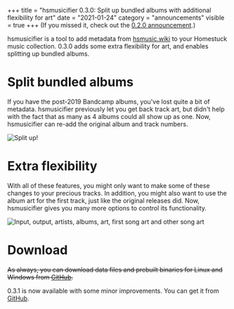 +++
title = "hsmusicifier 0.3.0: Split up bundled albums with additional flexibility for art"
date = "2021-01-24"
category = "announcements"
visible = true
+++
(If you missed it, check out the [0.2.0 announcement](https://vriska.dev/hsmusicifier-0-2-0-add-track-art-and-artist-info-to-your-homestuck-music-collection-in-any-format/).)

hsmusicifier is a tool to add metadata from [hsmusic.wiki](https://hsmusic.wiki) to your Homestuck music collection. 0.3.0 adds some extra flexibility for art, and enables splitting up bundled albums.

# Split bundled albums

If you have the post-2019 Bandcamp albums, you've lost quite a bit of metadata. hsmusicifier previously let you get back track art, but didn't help with the fact that as many as 4 albums could all show up as one. Now, hsmusicifier can re-add the original album and track numbers.

![Split up!](/img/uploads/splitalbums.png "Split up!")

# Extra flexibility

With all of these features, you might only want to make some of these changes to your precious tracks. In addition, you might also want to use the album art for the first track, just like the original releases did. Now, hsmusicifier gives you many more options to control its functionality.

![Input, output, artists, albums, art, first song art and other song art](/img/uploads/options.png "Amazing flexibility!")

# Download

~~As always, you can download data files and prebuilt binaries for Linux and Windows from [GitHub](https://github.com/leo60228/hsmusicifier/releases/tag/0.3.0).~~

0.3.1 is now available with some minor improvements. You can get it from [GitHub](https://github.com/leo60228/hsmusicifier/releases/tag/0.3.1).
